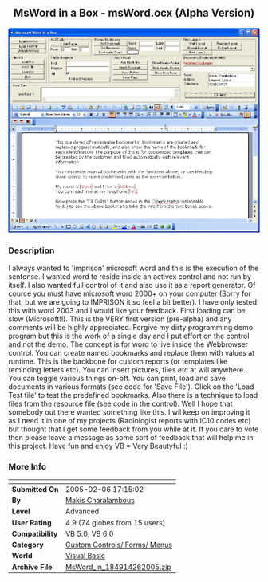 ﻿<div align="center">

## MsWord in a Box \- msWord\.ocx \(Alpha Version\)

<img src="PIC200526143230134.jpg">
</div>

### Description

I always wanted to 'imprison' microsoft word and this is the execution of the sentense. I wanted word to reside inside an activex control and not run by itself. I also wanted full control of it and also use it as a report generator. Of cource you must have microsoft word 2000+ on your computer (Sorry for that, but we are going to IMPRISON it so feel a bit better). I have only tested this with word 2003 and I would like your feedback. First loading can be slow (Microsoft!!). This is the VERY first version (pre-alpha) and any comments will be highly appreciated. Forgive my dirty programming demo program but this is the work of a single day and I put effort on the control and not the demo. The concept is for word to live inside the Webbrowser control. You can create named bookmarks and replace them with values at runtime. This is the backbone for custom reports (or templates like reminding letters etc). You can insert pictures, files etc at will anywhere. You can toggle various things on-off. You can print, load and save documents in various formats (see code for 'Save File'). Click on the 'Load Test file' to test the predefined bookmarks. Also there is a technique to load files from the resource file (see code in the control). Well I hope that somebody out there wanted something like this. I wil keep on improving it as I need it in one of my projects (Radiologist reports with IC10 codes etc) but thought that I get some feedback from you while at it. If you care to vote then please leave a message as some sort of feedback that will help me in this project. Have fun and enjoy VB = Very Beautyful :)
 
### More Info
 


<span>             |<span>
---                |---
**Submitted On**   |2005-02-06 17:15:02
**By**             |[Makis Charalambous](https://github.com/Planet-Source-Code/PSCIndex/blob/master/ByAuthor/makis-charalambous.md)
**Level**          |Advanced
**User Rating**    |4.9 (74 globes from 15 users)
**Compatibility**  |VB 5\.0, VB 6\.0
**Category**       |[Custom Controls/ Forms/  Menus](https://github.com/Planet-Source-Code/PSCIndex/blob/master/ByCategory/custom-controls-forms-menus__1-4.md)
**World**          |[Visual Basic](https://github.com/Planet-Source-Code/PSCIndex/blob/master/ByWorld/visual-basic.md)
**Archive File**   |[MsWord\_in\_184914262005\.zip](https://github.com/Planet-Source-Code/makis-charalambous-msword-in-a-box-msword-ocx-alpha-version__1-58735/archive/master.zip)








